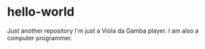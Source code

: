 # hello-world
Just another repository
I'm just a Viola da Gamba player.
I am also a computer programmer.
